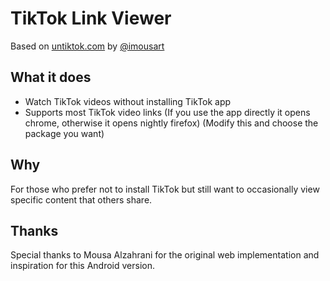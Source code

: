 # TikTok Link Viewer
Based on [untiktok.com‎](https://www.untiktok.com) by [@imousart](https://x.com/imousart)

## What it does
- Watch TikTok videos without installing TikTok app
- Supports most TikTok video links (If you use the app directly it opens chrome, otherwise it opens nightly firefox) (Modify this and choose the package you want)

## Why
For those who prefer not to install TikTok but still want to occasionally view specific content that others share.

## Thanks
Special thanks to Mousa Alzahrani for the original web implementation and inspiration for this Android version.

